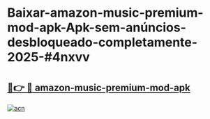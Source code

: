 # Baixar-amazon-music-premium-mod-apk-Apk-sem-anúncios-desbloqueado-completamente-2025-#4nxvv

# <h2><a href="https://ainizakaria.my?title=amazon-music-premium-mod-apk&ref=24M">🔗👉 🔴 amazon-music-premium-mod-apk</a></h2>

[![acn](https://github.com/user-attachments/assets/0f9c940e-d8b0-45ae-aac7-cd30a18b3e1c)](https://ainizakaria.my?title=amazon-music-premium-mod-apk&ref=24M)

